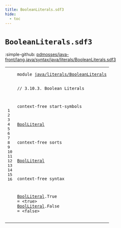 ```yaml
---
title: BooleanLiterals.sdf3
hide:
  - toc
---
```


# `BooleanLiterals.sdf3`

:simple-github: [pdmosses/java-front/lang.java/syntax/java/literals/BooleanLiterals.sdf3]

[pdmosses/java-front/lang.java/syntax/java/literals/BooleanLiterals.sdf3]: https://github.com/pdmosses/java-front/blob/master/lang.java/syntax/java/literals/BooleanLiterals.sdf3 "The source file on GitHub"

<div class="sdf3"><table class="highlighttable"><tbody><tr><td class="linenos"><div class="linenodiv"><pre><span></span>1
2
3
4
5
6
7
8
9
10
11
12
13
14
15
16
</pre></div></td>
<td class="code"><pre><code><span class="keyword">module</span> <a href="../Main.sdf3#java/literals/BooleanLiterals_126_155" id="java/literals/BooleanLiterals_7_36" title="Referenced at ../Main.sdf3 line 8">java/literals/BooleanLiterals</a>

<span class="layout">// 3.10.3. Boolean Literals</span>

<span class="keyword">context-free start-symbols</span>
  
  <a href="#BoolLiteral_136_147" id="BoolLiteral_99_110" title="Defined at line 11, 15, 16">BoolLiteral</a>

<span class="keyword">context-free sorts</span>
  
  <a href="#BoolLiteral_99_110" id="BoolLiteral_136_147" title="Referenced at line 7; ../Main.sdf3 line 21">BoolLiteral</a>

<span class="keyword">context-free syntax</span>

  <a href="#BoolLiteral_99_110" id="BoolLiteral_172_183" title="Referenced at line 7; ../Main.sdf3 line 21">BoolLiteral</a>.<span class="cons_Constructor"><span id="True_184_188" title="Not referenced locally, nor via imports">True</span></span> = &lt;<span class="cons_String">true</span>&gt;
  <a href="#BoolLiteral_99_110" id="BoolLiteral_200_211" title="Referenced at line 7; ../Main.sdf3 line 21">BoolLiteral</a>.<span class="cons_Constructor"><span id="False_212_217" title="Not referenced locally, nor via imports">False</span></span> = &lt;<span class="cons_String">false</span>&gt;
</code></pre></td></tr></tbody></table></div>